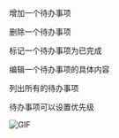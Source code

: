 增加一个待办事项

删除一个待办事项

标记一个待办事项为已完成

编辑一个待办事项的具体内容

列出所有的待办事项

待办事项可以设置优先级

![GIF](https://github.com/Norweig1an/django-todo-proority/doc/功能截图.gif)
